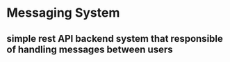 
# Messaging System
## simple rest API backend system that responsible of handling messages between users
